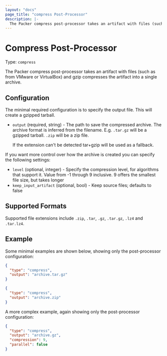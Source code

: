 ```yaml
---
layout: "docs"
page_title: "compress Post-Processor"
description: |-
  The Packer compress post-processor takes an artifact with files (such as from VMware or VirtualBox) and gzip compresses the artifact into a single archive.
---
```


# Compress Post-Processor

Type: `compress`

The Packer compress post-processor takes an artifact with files (such as from
VMware or VirtualBox) and gzip compresses the artifact into a single
archive.

## Configuration

The minimal required configuration is to specify the output file. This will create a gzipped tarball.

* `output` (required, string) - The path to save the compressed archive. The archive format is inferred from the filename. E.g. `.tar.gz` will be a gzipped tarball. `.zip` will be a zip file.

  If the extension can't be detected tar+gzip will be used as a fallback.

If you want more control over how the archive is created you can specify the following settings:

* `level` (optional, integer) - Specify the compression level, for algorithms that support it. Value from -1 through 9 inclusive. 9 offers the smallest file size, but takes longer
* `keep_input_artifact` (optional, bool) - Keep source files; defaults to false

## Supported Formats

Supported file extensions include `.zip`, `.tar`, `.gz`, `.tar.gz`, `.lz4` and `.tar.lz4`.

## Example

Some minimal examples are shown below, showing only the post-processor configuration:

```json
{
  "type": "compress",
  "output": "archive.tar.gz"
}
```

```json
{
  "type": "compress",
  "output": "archive.zip"
}
```

A more complex example, again showing only the post-processor configuration:

```json
{
  "type": "compress",
  "output": "archive.gz",
  "compression": 9,
  "parallel": false
}
```
